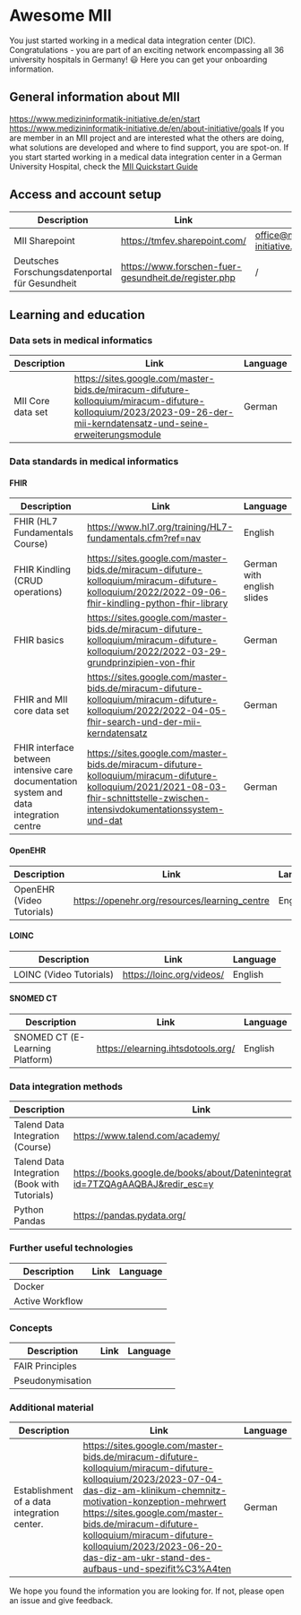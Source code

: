 # Awesome MII
You just started working in a medical data integration center (DIC). Congratulations - you are part of an exciting network encompassing all 36 university hospitals in Germany! 😃
Here you can get your onboarding information.
## General information about MII
https://www.medizininformatik-initiative.de/en/start
https://www.medizininformatik-initiative.de/en/about-initiative/goals
If you are member in an MII project and are interested what the others are doing, what solutions are developed and where to find support, you are spot-on. 
If you start started working in a medical data integration center in a German University Hospital, check the [MII Quickstart Guide](./mii-quickstart.md)

## Access and account setup
| Description | Link | Contact
| -------- | -------- | -------- |
| MII Sharepoint | https://tmfev.sharepoint.com/ | office@medizininformatik-initiative.de
| Deutsches Forschungsdatenportal für Gesundheit | https://www.forschen-fuer-gesundheit.de/register.php | /

## Learning and education
### Data sets in medical informatics
| Description | Link | Language
| -------- | -------- | -------- |
| MII Core data set | https://sites.google.com/master-bids.de/miracum-difuture-kolloquium/miracum-difuture-kolloquium/2023/2023-09-26-der-mii-kerndatensatz-und-seine-erweiterungsmodule | German

### Data standards in medical informatics
#### FHIR
| Description | Link | Language
| -------- | -------- | -------- |
| FHIR (HL7 Fundamentals Course) | https://www.hl7.org/training/HL7-fundamentals.cfm?ref=nav | English
| FHIR Kindling (CRUD operations) | https://sites.google.com/master-bids.de/miracum-difuture-kolloquium/miracum-difuture-kolloquium/2022/2022-09-06-fhir-kindling-python-fhir-library | German with english slides
| FHIR basics | https://sites.google.com/master-bids.de/miracum-difuture-kolloquium/miracum-difuture-kolloquium/2022/2022-03-29-grundprinzipien-von-fhir | German
| FHIR and MII core data set | https://sites.google.com/master-bids.de/miracum-difuture-kolloquium/miracum-difuture-kolloquium/2022/2022-04-05-fhir-search-und-der-mii-kerndatensatz | German
| FHIR interface between intensive care documentation system and data integration centre | https://sites.google.com/master-bids.de/miracum-difuture-kolloquium/miracum-difuture-kolloquium/2021/2021-08-03-fhir-schnittstelle-zwischen-intensivdokumentationssystem-und-dat | German
#### OpenEHR
| Description | Link | Language
| -------- | -------- | -------- |
| OpenEHR (Video Tutorials) | https://openehr.org/resources/learning_centre | English
#### LOINC
| Description | Link | Language
| -------- | -------- | -------- |
| LOINC (Video Tutorials) | https://loinc.org/videos/ | English
#### SNOMED CT
| Description | Link | Language
| -------- | -------- | -------- |
| SNOMED CT (E-Learning Platform) | https://elearning.ihtsdotools.org/ | English

### Data integration methods
| Description | Link |Language
| -------- | -------- | -------- |
| Talend Data Integration (Course) | https://www.talend.com/academy/ | English
| Talend Data Integration (Book with Tutorials) | https://books.google.de/books/about/Datenintegration.html?id=7TZQAgAAQBAJ&redir_esc=y | German
| Python Pandas | https://pandas.pydata.org/ | English

### Further useful technologies
| Description | Link |Language
| -------- | -------- | -------- |
| Docker |  | 
| Active Workflow |  |

### Concepts
| Description | Link |Language
| -------- | -------- | -------- |
| FAIR Principles |  |
| Pseudonymisation |  |

### Additional material
| Description | Link |Language
| -------- | -------- | -------- |
| Establishment of a data integration center. | https://sites.google.com/master-bids.de/miracum-difuture-kolloquium/miracum-difuture-kolloquium/2023/2023-07-04-das-diz-am-klinikum-chemnitz-motivation-konzeption-mehrwert https://sites.google.com/master-bids.de/miracum-difuture-kolloquium/miracum-difuture-kolloquium/2023/2023-06-20-das-diz-am-ukr-stand-des-aufbaus-und-spezifit%C3%A4ten| German

We hope you found the information you are looking for. If not, please open an issue and give feedback. 
